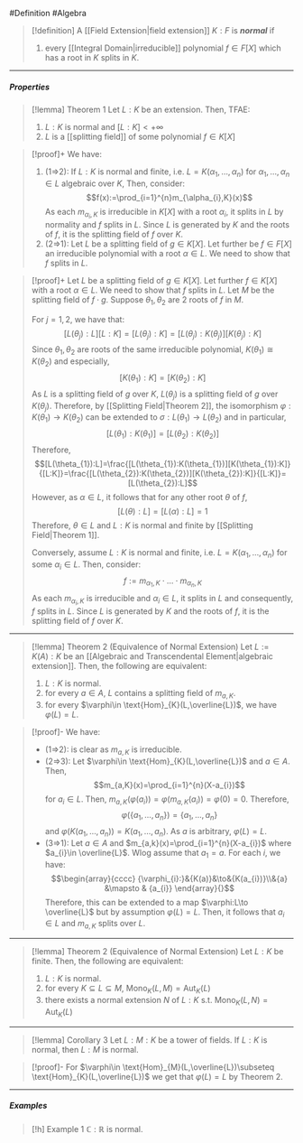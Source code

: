 #Definition #Algebra 

> [!definition]
> A [[Field Extension|field extension]] $K:F$ is ***normal*** if 
> 1. every [[Integral Domain|irreducible]] polynomial $f\in F[X]$ which has a root in $K$ splits in $K$.

---
##### Properties
> [!lemma] Theorem 1
> Let $L:K$ be an extension. Then, TFAE:
> 1. $L:K$ is normal and $[L:K]<+\infty$
> 2. $L$ is a [[splitting field]] of some polynomial $f\in K[X]$

> [!proof]+
> We have:
> 1. (1=>2): If $L:K$ is normal and finite, i.e. $L=K(\alpha_{1},\dots,\alpha_{n})$ for $\alpha_{1},\dots,\alpha_{n}\in L$ algebraic over $K$, Then, consider: $$f(x):=\prod_{i=1}^{n}m_{\alpha_{i},K}(x)$$As each $m_{\alpha_{i},K}$ is irreducible in $K[X]$ with a root $\alpha_{i}$, it splits in $L$ by normality and $f$ splits in $L$. Since $L$ is generated by $K$ and the roots of $f$, it is the splitting field of $f$ over $K$.
> 2. (2=>1): Let $L$ be a splitting field of $g\in K[X]$. Let further be $f\in F[X]$ an irreducible polynomial with a root $\alpha\in L$. We need to show that $f$ splits in $L$. 

> [!proof]+
> Let $L$ be a splitting field of $g\in K[X]$. Let further $f\in K[X]$ with a root $\alpha\in L$. We need to show that $f$ splits in $L$. Let $M$ be the splitting field of $f\cdot g$. Suppose $\theta_{1},\theta_{2}$ are 2 roots of $f$ in $M$.
> 
> For $j=1,2$, we have that: $$[L(\theta_{j}):L][L:K]=[L(\theta_{j}):K]=[L(\theta_{j}):K(\theta_{j})][K(\theta_{j}):K]$$Since $\theta_{1},\theta_{2}$ are roots of the same irreducible polynomial, $K(\theta_{1})\cong K(\theta_{2})$ and especially, $$[K(\theta_{1}):K]=[K(\theta_{2}):K]$$As $L$ is a splitting field of $g$ over $K$, $L(\theta_{j})$ is a splitting field of $g$ over $K(\theta_{j})$. Therefore, by [[Splitting Field|Theorem 2]], the isomorphism $\varphi:K(\theta_{1})\to K(\theta_{2})$ can be extended to $\sigma:L(\theta_{1})\to L(\theta_{2})$ and in particular, $$[L(\theta_{1}):K(\theta_{1})]=[L(\theta_{2}):K(\theta_{2})]$$Therefore, $$[L(\theta_{1}):L]=\frac{[L(\theta_{1}):K(\theta_{1})][K(\theta_{1}):K]}{[L:K]}=\frac{[L(\theta_{2}):K(\theta_{2})][K(\theta_{2}):K]}{[L:K]}=[L(\theta_{2}):L]$$However, as $\alpha\in L$, it follows that for any other root $\theta$ of $f$, $$[L(\theta):L]=[L(\alpha):L]=1$$Therefore, $\theta\in L$ and $L:K$ is normal and finite by [[Splitting Field|Theorem 1]].
> 
> Conversely, assume $L:K$ is normal and finite, i.e. $L=K(\alpha_{1},\dots,\alpha_{n})$ for some $\alpha_{i}\in L$. Then, consider: $$f:=m_{\alpha_{1},K}\cdot \dots \cdot m_{\alpha_{n},K}$$As each $m_{\alpha_{i},K}$ is irreducible and $\alpha_{i}\in L$, it splits in $L$ and consequently, $f$ splits in $L$. Since $L$ is generated by $K$ and the roots of $f$, it is the splitting field of $f$ over $K$.
---
> [!lemma] Theorem 2 (Equivalence of Normal Extension)
> Let $L:=K(A):K$ be an [[Algebraic and Transcendental Element|algebraic extension]]. Then, the following are equivalent:
> 1. $L:K$ is normal.
> 2. for every $a\in A$, $L$ contains a splitting field of $m_{a,K}$.
> 3. for every $\varphi\in \text{Hom}_{K}(L,\overline{L})$, we have $\varphi(L)=L$.

> [!proof]-
> We have: 
> - (1=>2): is clear as $m_{a,K}$ is irreducible.
> - (2=>3): Let $\varphi\in \text{Hom}_{K}(L,\overline{L})$ and $a\in A$. Then, $$m_{a,K}(x)=\prod_{i=1}^{n}(X-a_{i})$$ for $a_{i}\in L$. Then, $m_{a,K}(\varphi(a_{i}))=\varphi(m_{a,K}(a_{i}))=\varphi(0)=0$. Therefore, $$\varphi(\{ a_{1},\dots,a_{n} \})=\{ a_{1},\dots,a_{n} \}$$and $\varphi(K(a_{1},\dots,a_{n}))=K(a_{1},\dots,a_{n})$. As $a$ is arbitrary, $\varphi(L)=L$.
> - (3=>1): Let $a\in A$ and $m_{a,k}(x)=\prod_{i=1}^{n}(X-a_{i})$ where $a_{i}\in \overline{L}$. Wlog assume that $a_{1}=a$. For each $i$, we have: $$\begin{array}{cccc} {\varphi_{i}:}&{K(a)}&\to&{K(a_{i})}\\&{a} &\mapsto & {a_{i}} \end{array}{}$$Therefore, this can be extended to a map $\varphi:L\to \overline{L}$ but by assumption $\varphi(L)=L$. Then, it follows that $a_{i}\in L$ and $m_{a,K}$ splits over $L$.
---
> [!lemma] Theorem 2 (Equivalence of Normal Extension)
> Let $L:K$ be finite. Then, the following are equivalent:
> 1. $L:K$ is normal.
> 2. for every $K\subseteq L\subseteq M$, $\text{Mono}_{K}(L,M)=\text{Aut}_{K}(L)$
> 3. there exists a normal extension $N$ of $L:K$ s.t. $\text{Mono}_{K}(L,N)=\text{Aut}_{K}(L)$


---
> [!lemma] Corollary 3
> Let $L:M:K$ be a tower of fields. If $L:K$ is normal, then $L:M$ is normal.

> [!proof]-
> For $\varphi\in \text{Hom}_{M}(L,\overline{L})\subseteq \text{Hom}_{K}(L,\overline{L})$ we get that $\varphi(L)=L$ by Theorem 2.
---
##### Examples
> [!h] Example 1
> $\mathbb{C}:\mathbb{R}$ is normal.